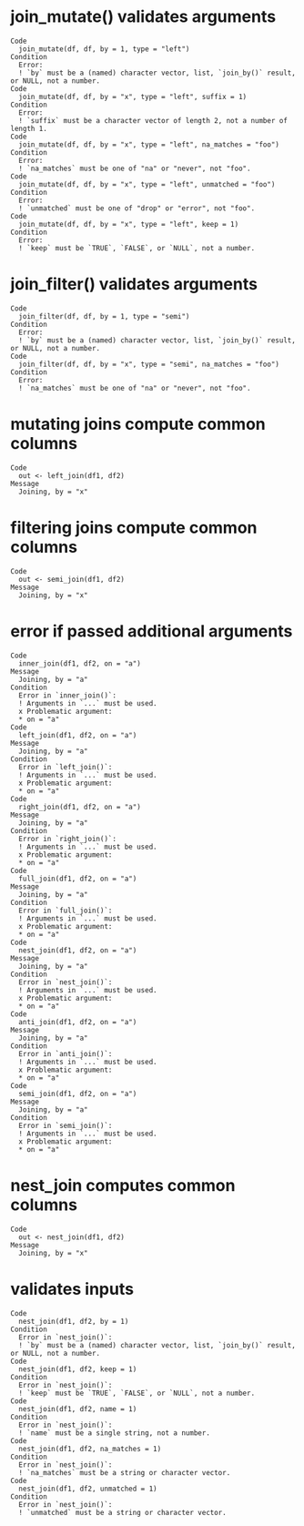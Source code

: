 # join_mutate() validates arguments

    Code
      join_mutate(df, df, by = 1, type = "left")
    Condition
      Error:
      ! `by` must be a (named) character vector, list, `join_by()` result, or NULL, not a number.
    Code
      join_mutate(df, df, by = "x", type = "left", suffix = 1)
    Condition
      Error:
      ! `suffix` must be a character vector of length 2, not a number of length 1.
    Code
      join_mutate(df, df, by = "x", type = "left", na_matches = "foo")
    Condition
      Error:
      ! `na_matches` must be one of "na" or "never", not "foo".
    Code
      join_mutate(df, df, by = "x", type = "left", unmatched = "foo")
    Condition
      Error:
      ! `unmatched` must be one of "drop" or "error", not "foo".
    Code
      join_mutate(df, df, by = "x", type = "left", keep = 1)
    Condition
      Error:
      ! `keep` must be `TRUE`, `FALSE`, or `NULL`, not a number.

# join_filter() validates arguments

    Code
      join_filter(df, df, by = 1, type = "semi")
    Condition
      Error:
      ! `by` must be a (named) character vector, list, `join_by()` result, or NULL, not a number.
    Code
      join_filter(df, df, by = "x", type = "semi", na_matches = "foo")
    Condition
      Error:
      ! `na_matches` must be one of "na" or "never", not "foo".

# mutating joins compute common columns

    Code
      out <- left_join(df1, df2)
    Message
      Joining, by = "x"

# filtering joins compute common columns

    Code
      out <- semi_join(df1, df2)
    Message
      Joining, by = "x"

# error if passed additional arguments

    Code
      inner_join(df1, df2, on = "a")
    Message
      Joining, by = "a"
    Condition
      Error in `inner_join()`:
      ! Arguments in `...` must be used.
      x Problematic argument:
      * on = "a"
    Code
      left_join(df1, df2, on = "a")
    Message
      Joining, by = "a"
    Condition
      Error in `left_join()`:
      ! Arguments in `...` must be used.
      x Problematic argument:
      * on = "a"
    Code
      right_join(df1, df2, on = "a")
    Message
      Joining, by = "a"
    Condition
      Error in `right_join()`:
      ! Arguments in `...` must be used.
      x Problematic argument:
      * on = "a"
    Code
      full_join(df1, df2, on = "a")
    Message
      Joining, by = "a"
    Condition
      Error in `full_join()`:
      ! Arguments in `...` must be used.
      x Problematic argument:
      * on = "a"
    Code
      nest_join(df1, df2, on = "a")
    Message
      Joining, by = "a"
    Condition
      Error in `nest_join()`:
      ! Arguments in `...` must be used.
      x Problematic argument:
      * on = "a"
    Code
      anti_join(df1, df2, on = "a")
    Message
      Joining, by = "a"
    Condition
      Error in `anti_join()`:
      ! Arguments in `...` must be used.
      x Problematic argument:
      * on = "a"
    Code
      semi_join(df1, df2, on = "a")
    Message
      Joining, by = "a"
    Condition
      Error in `semi_join()`:
      ! Arguments in `...` must be used.
      x Problematic argument:
      * on = "a"

# nest_join computes common columns

    Code
      out <- nest_join(df1, df2)
    Message
      Joining, by = "x"

# validates inputs

    Code
      nest_join(df1, df2, by = 1)
    Condition
      Error in `nest_join()`:
      ! `by` must be a (named) character vector, list, `join_by()` result, or NULL, not a number.
    Code
      nest_join(df1, df2, keep = 1)
    Condition
      Error in `nest_join()`:
      ! `keep` must be `TRUE`, `FALSE`, or `NULL`, not a number.
    Code
      nest_join(df1, df2, name = 1)
    Condition
      Error in `nest_join()`:
      ! `name` must be a single string, not a number.
    Code
      nest_join(df1, df2, na_matches = 1)
    Condition
      Error in `nest_join()`:
      ! `na_matches` must be a string or character vector.
    Code
      nest_join(df1, df2, unmatched = 1)
    Condition
      Error in `nest_join()`:
      ! `unmatched` must be a string or character vector.

